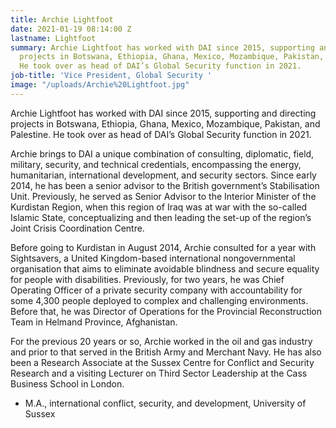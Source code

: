 ```yaml
---
title: Archie Lightfoot
date: 2021-01-19 08:14:00 Z
lastname: Lightfoot
summary: Archie Lightfoot has worked with DAI since 2015, supporting and directing
  projects in Botswana, Ethiopia, Ghana, Mexico, Mozambique, Pakistan, and Palestine.
  He took over as head of DAI’s Global Security function in 2021.
job-title: 'Vice President, Global Security '
image: "/uploads/Archie%20Lightfoot.jpg"
---
```


Archie Lightfoot has worked with DAI since 2015, supporting and directing projects in Botswana, Ethiopia, Ghana, Mexico, Mozambique, Pakistan, and Palestine. He took over as head of DAI’s Global Security function in 2021.

Archie brings to DAI a unique combination of consulting, diplomatic, field, military, security, and technical credentials, encompassing the energy, humanitarian, international development, and security sectors. Since early 2014, he has been a senior advisor to the British government’s Stabilisation Unit. Previously, he served as Senior Advisor to the Interior Minister of the Kurdistan Region, when this region of Iraq was at war with the so-called Islamic State, conceptualizing and then leading the set-up of the region’s Joint Crisis Coordination Centre. 

Before going to Kurdistan in August 2014, Archie consulted for a year with Sightsavers, a United Kingdom-based international nongovernmental organisation that aims to eliminate avoidable blindness and secure equality for people with disabilities. Previously, for two years, he was Chief Operating Officer of a private security company with accountability for some 4,300 people deployed to complex and challenging environments. Before that, he was Director of Operations for the Provincial Reconstruction Team in Helmand Province, Afghanistan.

For the previous 20 years or so, Archie worked in the oil and gas industry and prior to that served in the British Army and Merchant Navy. He has also been a Research Associate at the Sussex Centre for Conflict and Security Research and a visiting Lecturer on Third Sector Leadership at the Cass Business School in London.

* M.A., international conflict, security, and development, University of Sussex